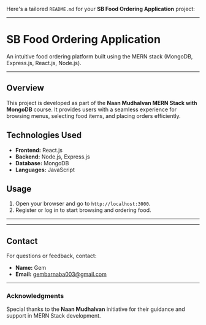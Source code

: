 Here's a tailored `README.md` for your **SB Food Ordering Application** project:

---

# **SB Food Ordering Application**  
An intuitive food ordering platform built using the MERN stack (MongoDB, Express.js, React.js, Node.js).

---

## **Overview**  
This project is developed as part of the **Naan Mudhalvan MERN Stack with MongoDB** course. It provides users with a seamless experience for browsing menus, selecting food items, and placing orders efficiently.


## **Technologies Used**  
- **Frontend:** React.js  
- **Backend:** Node.js, Express.js  
- **Database:** MongoDB  
- **Languages:** JavaScript  


## **Usage**  
1. Open your browser and go to `http://localhost:3000`.  
2. Register or log in to start browsing and ordering food.  

---


---

## **Contact**  
For questions or feedback, contact:  
- **Name:** Gem  
- **Email:** gembarnaba003@gmail.com

---

### **Acknowledgments**  
Special thanks to the **Naan Mudhalvan** initiative for their guidance and support in MERN Stack development.  
